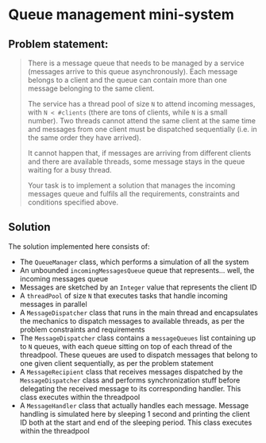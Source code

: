# Queue management mini-system

## Problem statement:
 
>There is a message queue that needs to be managed by a service (messages arrive to this queue asynchronously). Each message belongs to a client and the queue can contain more than one message belonging to the same client.
>
>The service has a thread pool of size `N` to attend incoming messages, with `N < #clients` (there are tons of clients, while `N` is a small number). Two threads cannot attend the same client at the same time and messages from one client must be dispatched sequentially (i.e. in the same order they have arrived).
>
>It cannot happen that, if messages are arriving from different clients and there are available threads, some message stays in the queue waiting for a busy thread.
>
>Your task is to implement a solution that manages the incoming messages queue and fulfils all the requirements, constraints and conditions specified above.

## Solution

The solution implemented here consists of:
 
- The `QueueManager` class, which performs a simulation of all the system
- An unbounded `incomingMessagesQueue` queue that represents... well, the incoming messages queue
- Messages are sketched by an `Integer` value that represents the client ID
- A `threadPool` of size `N` that executes tasks that handle incoming messages in parallel
- A `MessageDispatcher` class that runs in the main thread and encapsulates the mechanics to dispatch messages to available threads, as per the problem constraints and requirements
- The `MessageDispatcher` class contains a `messageQueues` list containing up to `N` queues, with each queue sitting on top of each thread of the threadpool. These queues are used to dispatch messages that belong to one given client sequentially, as per the problem statement
- A `MessageRecipient` class that receives messages dispatched by the `MessageDispatcher` class and performs synchronization stuff before delegating the received message to its corresponding handler. This class executes within the threadpool
- A `MessageHandler` class that actually handles each message. Message handling is simulated here by sleeping 1 second and printing the client ID both at the start and end of the sleeping period. This class executes within the threadpool

